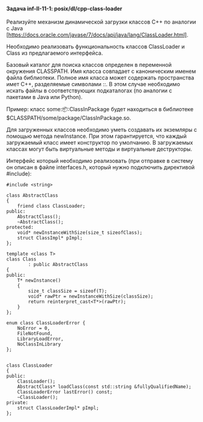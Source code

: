 #### Задача inf-II-11-1: posix/dl/cpp-class-loader
Реализуйте механизм динамической загрузки классов C++ по аналогии с Java [https://docs.oracle.com/javase/7/docs/api/java/lang/ClassLoader.html].

Необходимо реализовать функциональность классов ClassLoader и Class из предлагаемого интерфейса.

Базовый каталог для поиска классов определен в переменной окружения CLASSPATH. Имя класса совпадает с каноническим именем файла библиотеки. Полное имя класса может содержать пространства имет C++, разделяемые символами ::. В этом случае необходимо искать файлы в соответствующих подкаталогах (по аналогии с пакетами в Java или Python).

Пример: класс some::package::ClassInPackage будет находиться в библиотеке $CLASSPATH/some/package/ClassInPackage.so.

Для загруженных классов необходимо уметь создавать их экземляры с помощью метода newInstance. При этом гарантируется, что каждый загружаемый класс имеет конструктор по умолчанию. В загружаемых классах могут быть виртуальные методы и виртуальные деструкторы.

Интерфейс который необходимо реализовать (при отправке в систему он описан в файле interfaces.h, который нужно подключить директивой #include):
```
#include <string>

class AbstractClass
{
    friend class ClassLoader;
public:
    AbstractClass();
    ~AbstractClass();
protected:
    void* newInstanceWithSize(size_t sizeofClass);
    struct ClassImpl* pImpl;
};

template <class T>
class Class
        : public AbstractClass
{
public:
    T* newInstance()
    {
        size_t classSize = sizeof(T);
        void* rawPtr = newInstanceWithSize(classSize);
        return reinterpret_cast<T*>(rawPtr);
    }
};

enum class ClassLoaderError {
    NoError = 0,
    FileNotFound,
    LibraryLoadError,
    NoClassInLibrary
};


class ClassLoader
{
public:
    ClassLoader();
    AbstractClass* loadClass(const std::string &fullyQualifiedName);
    ClassLoaderError lastError() const;
    ~ClassLoader();
private:
    struct ClassLoaderImpl* pImpl;
};
```
